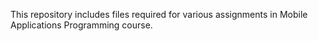 This repository includes files required for various assignments in Mobile Applications Programming course.
